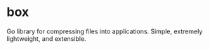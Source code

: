 # box
Go library for compressing files into applications. Simple, extremely lightweight, and extensible. 
